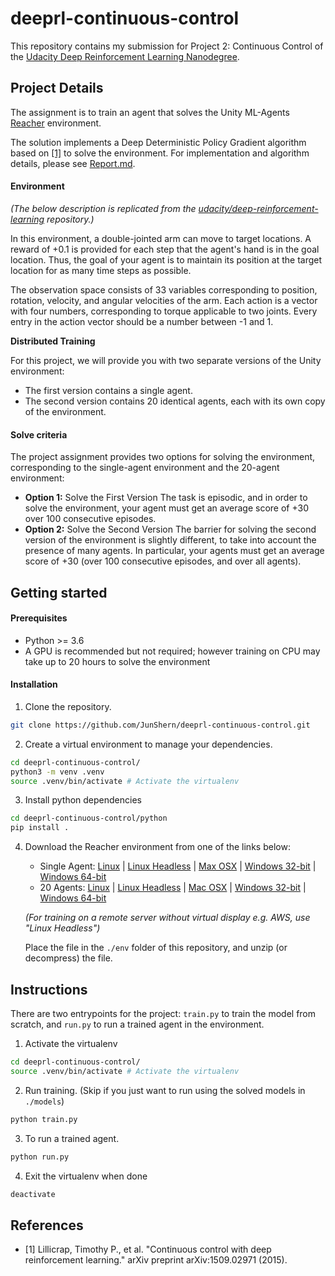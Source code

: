 # deeprl-continuous-control
This repository contains my submission for Project 2: Continuous Control of the [Udacity Deep Reinforcement Learning Nanodegree](https://www.udacity.com/course/deep-reinforcement-learning-nanodegree--nd893).

## Project Details

The assignment is to train an agent that solves the Unity ML-Agents [Reacher](https://github.com/Unity-Technologies/ml-agents/blob/master/docs/Learning-Environment-Examples.md#reacher) environment.

The solution implements a Deep Deterministic Policy Gradient algorithm based on [[1]](#ddpg_paper) to solve the environment. For implementation and algorithm details, please see [Report.md](Report.md).

<!-- ![trained_agent](assets/trained_agent.gif) -->

<!-- _The trained agent is able to effectively control a double-jointed robot arm to follow a moving target location (visualized as a green sphere). The gif above shows 20 such agents performing the task - the environment provides the option of parallel agents for more effective training._ -->

#### Environment

_(The below description is replicated from the [udacity/deep-reinforcement-learning](https://github.com/udacity/deep-reinforcement-learning/blob/master/p1_navigation/README.md) repository.)_

In this environment, a double-jointed arm can move to target locations. A reward of +0.1 is provided for each step that the agent's hand is in the goal location. Thus, the goal of your agent is to maintain its position at the target location for as many time steps as possible.

The observation space consists of 33 variables corresponding to position, rotation, velocity, and angular velocities of the arm. Each action is a vector with four numbers, corresponding to torque applicable to two joints. Every entry in the action vector should be a number between -1 and 1.

**Distributed Training**

For this project, we will provide you with two separate versions of the Unity environment:
- The first version contains a single agent.
- The second version contains 20 identical agents, each with its own copy of the environment.

#### Solve criteria
The project assignment provides two options for solving the environment, corresponding to the single-agent environment and the 20-agent environment:

- **Option 1:** Solve the First Version The task is episodic, and in order to solve the environment, your agent must get an average score of +30 over 100 consecutive episodes. 
- **Option 2:** Solve the Second Version The barrier for solving the second version of the environment is slightly different, to take into account the presence of many agents. In particular, your agents must get an average score of +30 (over 100 consecutive episodes, and over all agents).

## Getting started

#### Prerequisites
- Python >= 3.6
- A GPU is recommended but not required; however training on CPU may take up to 20 hours to solve the environment

#### Installation
1. Clone the repository.
```bash
git clone https://github.com/JunShern/deeprl-continuous-control.git
```

2. Create a virtual environment to manage your dependencies.
```bash
cd deeprl-continuous-control/
python3 -m venv .venv
source .venv/bin/activate # Activate the virtualenv
```

3. Install python dependencies
```bash
cd deeprl-continuous-control/python
pip install .
```

4. Download the Reacher environment from one of the links below:
    - Single Agent: [Linux](https://s3-us-west-1.amazonaws.com/udacity-drlnd/P2/Reacher/one_agent/Reacher_Linux.zip) | [Linux Headless](https://s3-us-west-1.amazonaws.com/udacity-drlnd/P2/Reacher/one_agent/Reacher_Linux_NoVis.zip) | [Max OSX](https://s3-us-west-1.amazonaws.com/udacity-drlnd/P2/Reacher/one_agent/Reacher.app.zip) | [Windows 32-bit](https://s3-us-west-1.amazonaws.com/udacity-drlnd/P2/Reacher/one_agent/Reacher_Windows_x86.zip) | [Windows 64-bit](https://s3-us-west-1.amazonaws.com/udacity-drlnd/P2/Reacher/one_agent/Reacher_Windows_x86_64.zip)
    - 20 Agents: [Linux](https://s3-us-west-1.amazonaws.com/udacity-drlnd/P2/Reacher/Reacher_Linux.zip) | [Linux Headless](https://s3-us-west-1.amazonaws.com/udacity-drlnd/P2/Reacher/Reacher_Linux_NoVis.zip) | [Mac OSX](https://s3-us-west-1.amazonaws.com/udacity-drlnd/P2/Reacher/Reacher.app.zip) | [Windows 32-bit](https://s3-us-west-1.amazonaws.com/udacity-drlnd/P2/Reacher/Reacher_Windows_x86.zip) | [Windows 64-bit](https://s3-us-west-1.amazonaws.com/udacity-drlnd/P2/Reacher/Reacher_Windows_x86_64.zip)
  
    _(For training on a remote server without virtual display e.g. AWS, use "Linux Headless")_

    Place the file in the `./env` folder of this repository, and unzip (or decompress) the file.

## Instructions

There are two entrypoints for the project: `train.py` to train the model from scratch, and `run.py` to run a trained agent in the environment.

1. Activate the virtualenv
```bash
cd deeprl-continuous-control/
source .venv/bin/activate # Activate the virtualenv
```
2. Run training. (Skip if you just want to run using the solved models in `./models`) 
```bash
python train.py
``` 
3. To run a trained agent.
```bash
python run.py
```
4. Exit the virtualenv when done
```bash
deactivate
```

## References

- <a name="dqn_paper">[1]</a> Lillicrap, Timothy P., et al. "Continuous control with deep reinforcement learning." arXiv preprint arXiv:1509.02971 (2015).